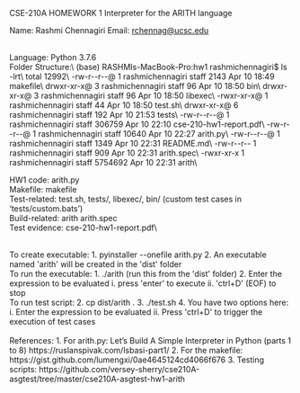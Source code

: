 CSE-210A 
HOMEWORK 1
Interpreter for the ARITH language


Name: Rashmi Chennagiri
Email: rchennag@ucsc.edu


<br>
Language: Python 3.7.6


<br>
Folder Structure:\
(base) RASHMIs-MacBook-Pro:hw1 rashmichennagiri$ ls -lrt\
total 12992\
-rw-r--r--@ 1 rashmichennagiri  staff     2143 Apr 10 18:49 makefile\
drwxr-xr-x@ 3 rashmichennagiri  staff       96 Apr 10 18:50 bin\
drwxr-xr-x@ 3 rashmichennagiri  staff       96 Apr 10 18:50 libexec\
-rwxr-xr-x@ 1 rashmichennagiri  staff       44 Apr 10 18:50 test.sh\
drwxr-xr-x@ 6 rashmichennagiri  staff      192 Apr 10 21:53 tests\
-rw-r--r--@ 1 rashmichennagiri  staff   306759 Apr 10 22:10 cse-210-hw1-report.pdf\
-rw-r--r--@ 1 rashmichennagiri  staff    10640 Apr 10 22:27 arith.py\
-rw-r--r--@ 1 rashmichennagiri  staff     1349 Apr 10 22:31 README.md\
-rw-r--r--  1 rashmichennagiri  staff      909 Apr 10 22:31 arith.spec\
-rwxr-xr-x  1 rashmichennagiri  staff  5754692 Apr 10 22:31 arith\

HW1 code: arith.py\
Makefile: makefile\
Test-related: test.sh, tests/, libexec/, bin/ (custom test cases in ‘tests/custom.bats’)\
Build-related: arith arith.spec\
Test evidence: cse-210-hw1-report.pdf\


<br>
To create executable:
1. pyinstaller --onefile arith.py 
2. An executable named 'arith' will be created in the 'dist' folder


<br>
To run the executable:
1. ./arith  (run this from the 'dist' folder)
2. Enter the expression to be evaluated 
     i. press 'enter' to execute
    ii. 'ctrl+D' (EOF) to stop


<br>
To run test script:
2. cp dist/arith .
3. ./test.sh
4. You have two options here:
     i. Enter the expression to be evaluated
    ii. Press 'ctrl+D' to trigger the execution of test cases


<br>
<br>
References:
1. For arith.py:
    Let’s Build A Simple Interpreter in Python (parts 1 to 8) 
    https://ruslanspivak.com/lsbasi-part1/
2. For the makefile: 
    https://gist.github.com/lumengxi/0ae4645124cd4066f676
3. Testing scripts: 
    https://github.com/versey-sherry/cse210A-asgtest/tree/master/cse210A-asgtest-hw1-arith
